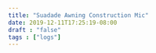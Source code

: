 ```yaml
---
title: "Suadade Awning Construction Mic"
date: 2019-12-11T17:25:19-08:00
draft : "false"
tags : ["logs"]
---
```



<!--
1 read

2 write

3 music

4 sing

5 YT Vizzies

6 P Call

7 Dance workout

8 POLIW.AT Blog

9 Archive

10 FF L&L

11 Friends & Fam

12 Love & Legacy

 -->
